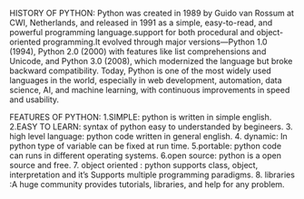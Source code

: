 HISTORY OF PYTHON:  Python was created in 1989 by Guido van Rossum at CWI, Netherlands, and released in 1991 as a simple, easy-to-read, and powerful programming language.support for both procedural and object-oriented programming.It evolved through major versions—Python 1.0 (1994), Python 2.0 (2000) with features like list comprehensions and Unicode, and Python 3.0 (2008), which modernized the language but broke backward compatibility. Today, Python is one of the most widely used languages in the world, especially in web development, automation, data science, AI, and machine learning, with continuous improvements in speed and usability.

FEATURES OF PYTHON:
1.SIMPLE: python is written in simple english.
2.EASY TO LEARN: syntax of python easy to understanded by begineers.
3. high level language: python code written in general english.
4. dynamic: In python type of variable can be fixed at run time.
5.portable: python code can runs in different operating systems.
6.open source: python is a open source and free.
7. object oriented : python supports class, object, interpretation and it’s Supports multiple programming paradigms.
8. libraries :A huge community provides tutorials, libraries, and help for any problem.
